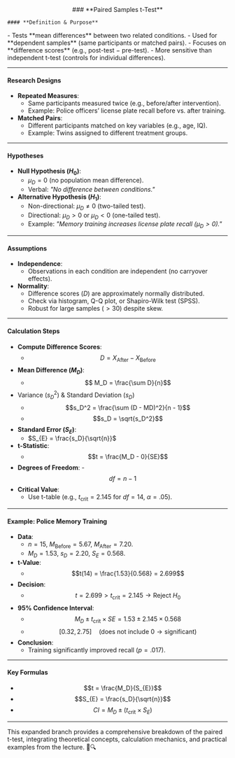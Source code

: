 


<center>### **Paired Samples t-Test**</center>

	#### **Definition & Purpose**
<center></center>
- Tests **mean differences** between two related conditions.
- Used for **dependent samples** (same participants or matched pairs).
- Focuses on **difference scores** (e.g., post-test − pre-test).
- More sensitive than independent t-test (controls for individual differences).

---

#### **Research Designs**

- **Repeated Measures**:
    - Same participants measured twice (e.g., before/after intervention).
    - Example: Police officers’ license plate recall before vs. after training.
- **Matched Pairs**:
    - Different participants matched on key variables (e.g., age, IQ).
    - Example: Twins assigned to different treatment groups.

---

#### **Hypotheses**

- **Null Hypothesis ($H_0$​)**:
    - $\mu_D = 0$ (no population mean difference).
    - Verbal: _"No difference between conditions."_
- **Alternative Hypothesis ($H_1$​)**:
    - Non-directional: $μ_D\neq0$ (two-tailed test).
    - Directional: $\mu_D>0$ or $\mu_D<0$ (one-tailed test).
    - Example: _"Memory training increases license plate recall ($\mu_D>0$)."_

---

#### **Assumptions**

- **Independence**:
    - Observations in each condition are independent (no carryover effects).
- **Normality**:
    - Difference scores ($D$) are approximately normally distributed.
    - Check via histogram, Q-Q plot, or Shapiro-Wilk test (SPSS).
    - Robust for large samples ($>30$) despite skew.

---

#### **Calculation Steps**

- **Compute Difference Scores**:
    - $$    D = X_{\text{After}} - X_{\text{Before}}$$
- **Mean Difference ($M_D$​)**:
    - $$    M_D = \frac{\sum D}{n}$$
- Variance ($s_D^2)$ & Standard Deviation ($s_D$)
    - $$s_D^2 = \frac{\sum (D - MD)^2}{n - 1}$$
    - $$s_D = \sqrt{s_D^2}$$
- **Standard Error ($S_E$)**:
    - $S_{E} = \frac{s_D}{\sqrt{n}}$
- **t-Statistic**:
    - $$t = \frac{M_D - 0}{SE}$$
- **Degrees of Freedom**:
	    - $$df = n - 1$$
- **Critical Value**:
    - Use t-table (e.g., $t_{\text{crit}} = 2.145$ for $df = 14$, $\alpha = .05$).
---

#### **Example: Police Memory Training**

- **Data**:
	- $n = 15$, $M_{\text{Before}} = 5.67$, $M_{\text{After}} = 7.20$.
	- $M_D = 1.53$, $s_D = 2.20$, $S_{E} = 0.568$.
- **t-Value**:
	- $$t(14) = \frac{1.53}{0.568} = 2.699$$
- **Decision**:
	- $$t = 2.699 > t_{\text{crit}} = 2.145 \rightarrow \text{Reject } H_0$$
- **95% Confidence Interval**:
	- $$M_D \pm t_{\text{crit}} \times SE = 1.53 \pm 2.145 \times 0.568$$
	- $$[0.32, 2.75] \quad (\text{does not include 0} \rightarrow \text{significant})$$
- **Conclusion**:
	- Training significantly improved recall ($p = .017$).

---

#### **Key Formulas**

- $$t = \frac{M_D}{S_{E}}$$
- $$S_{E} = \frac{s_D}{\sqrt{n}}$$
- $$CI = M_D \pm (t_{\text{crit}} \times S_{E})$$
---

This expanded branch provides a comprehensive breakdown of the paired t-test, integrating theoretical concepts, calculation mechanics, and practical examples from the lecture. 🧮🔍